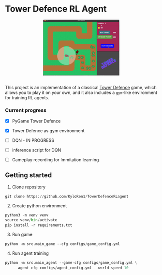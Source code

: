 # Tower Defence RL Agent

<div style="display: flex; justify-content: center;">
    <img src="assets/game.gif" alt="GIF 1" width="50%">
</div>

</br>

This project is an implementation of a classical [Tower Defence](https://www.youtube.com/watch?v=L8ypSXwyBds) game, which allows you to play it on your own, and it also includes a `gym`-like environment for training RL agents.

### Current progress

- [x] PyGame Tower Defence
- [x] Tower Defence as gym environment
- [ ] DQN - IN PROGRESS 
- [ ] inference script for DQN 
- [ ] Gameplay recording for Immitation learning



## Getting started

1. Clone repository
```python
git clone https://github.com/KyloRen1/TowerDefenceRLagent
```

2. Create python environment
```python
python3 -m venv venv 
source venv/bin/activate
pip install -r requirements.txt
```

3. Run game
```python
python -m src.main_game --cfg configs/game_config.yml
```

4. Run agent training
```python
python -m src.main_agent --game-cfg configs/game_config.yml \
    --agent-cfg configs/agent_config.yml --world-speed 10
```